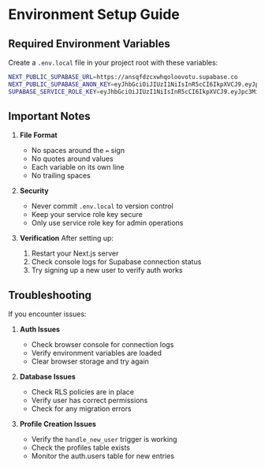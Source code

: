 # Environment Setup Guide

## Required Environment Variables

Create a `.env.local` file in your project root with these variables:

```bash
NEXT_PUBLIC_SUPABASE_URL=https://ansqfdzcxwhqoloovotu.supabase.co
NEXT_PUBLIC_SUPABASE_ANON_KEY=eyJhbGciOiJIUzI1NiIsInR5cCI6IkpXVCJ9.eyJpc3MiOiJzdXBhYmFzZSIsInJlZiI6ImFuc3FmZHpjeHdocW9sb292b3R1Iiwicm9sZSI6ImFub24iLCJpYXQiOjE3NDQwNTU3NzcsImV4cCI6MjA1OTYzMTc3N30.ABU9ldHzIt_flWJIEToa4NZHBFIWeXTwWsU1ZUrAJOw
SUPABASE_SERVICE_ROLE_KEY=eyJhbGciOiJIUzI1NiIsInR5cCI6IkpXVCJ9.eyJpc3MiOiJzdXBhYmFzZSIsInJlZiI6ImFuc3FmZHpjeHdocW9sb292b3R1Iiwicm9sZSI6InNlcnZpY2Vfcm9sZSIsImlhdCI6MTc0NDA1NTc3NywiZXhwIjoyMDU5NjMxNzc3fQ.gNDysxo4DDGi66s501Xw2j41U9EEP8FgUN9MLKKHmIc
```

## Important Notes

1. **File Format**
   - No spaces around the `=` sign
   - No quotes around values
   - Each variable on its own line
   - No trailing spaces

2. **Security**
   - Never commit `.env.local` to version control
   - Keep your service role key secure
   - Only use service role key for admin operations

3. **Verification**
   After setting up:
   1. Restart your Next.js server
   2. Check console logs for Supabase connection status
   3. Try signing up a new user to verify auth works

## Troubleshooting

If you encounter issues:

1. **Auth Issues**
   - Check browser console for connection logs
   - Verify environment variables are loaded
   - Clear browser storage and try again

2. **Database Issues**
   - Check RLS policies are in place
   - Verify user has correct permissions
   - Check for any migration errors

3. **Profile Creation Issues**
   - Verify the `handle_new_user` trigger is working
   - Check the profiles table exists
   - Monitor the auth.users table for new entries
